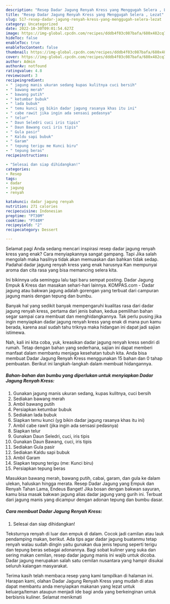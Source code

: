```yaml
---
description: "Resep Dadar Jagung Renyah Kress yang Menggugah Selera , Lezat"
title: "Resep Dadar Jagung Renyah Kress yang Menggugah Selera , Lezat"
slug: 517-resep-dadar-jagung-renyah-kress-yang-menggugah-selera-lezat
category: Uncategorized
date: 2022-10-30T09:01:54.627Z
image: https://img-global.cpcdn.com/recipes/dddb4f03c087bafa/680x482cq70/dadar-jagung-renyah-kress-foto-resep-utama.jpg
hideToc: false
enableToc: true
enableTocContent: false
thumbnail: https://img-global.cpcdn.com/recipes/dddb4f03c087bafa/680x482cq70/dadar-jagung-renyah-kress-foto-resep-utama.jpg
cover: https://img-global.cpcdn.com/recipes/dddb4f03c087bafa/680x482cq70/dadar-jagung-renyah-kress-foto-resep-utama.jpg
author: Admin
authorAv: notfound
ratingvalue: 4.8
reviewcount: 3
recipeingredient:
- " jagung manis ukuran sedang kupas kulitnya cuci bersih"
- " bawang merah"
- " bawang putih"
- " ketumbar bubuk"
- " lada bubuk"
- " temu kunci yg bikin dadar jagung rasanya khas itu ini"
- " cabe rawit jika ingin ada sensasi pedasnya"
- " telur"
- " Daun Seledri cuci iris tipis"
- " Daun Bawang cuci iris tipis"
- " Gula pasir"
- " Kaldu sapi bubuk"
- " Garam"
- " tepung terigu me Kunci biru"
- " tepung beras"
recipeinstructions:

- "Selesai dan siap dihidangkan!"
categories:
- Resep
tags:
- dadar
- jagung
- renyah

katakunci: dadar jagung renyah 
nutrition: 271 calories
recipecuisine: Indonesian
preptime: "PT30M"
cooktime: "PT48M"
recipeyield: "2"
recipecategory: Dessert

---
```



Selamat pagi Anda sedang mencari inspirasi resep dadar jagung renyah kress yang enak? Cara menyiapkannya sangat gampang. Tapi Jika salah mengolah maka hasilnya tidak akan memuaskan dan bahkan tidak sedap. Padahal dadar jagung renyah kress yang enak harusnya Kan mempunyai aroma dan cita rasa yang bisa memancing selera kita.


Ini bikinnya uda seminggu lalu tapi baru sempat posting. Dadar Jagung Empuk &amp; Kress dan masakan sehari-hari lainnya. KOMPAS.com - Dadar jagung atau bakwan jagung adalah gorengan yang terbuat dari campuran jagung manis dengan tepung dan bumbu.

Banyak hal yang sedikit banyak mempengaruhi kualitas rasa dari dadar jagung renyah kress, pertama dari jenis bahan, kedua pemilihan bahan segar sampai cara membuat dan menghidangkannya. Tak perlu pusing jika ingin menyiapkan dadar jagung renyah kress yang enak di mana pun kamu berada, karena asal sudah tahu triknya maka hidangan ini dapat jadi sajian istimewa.


Nah, kali ini kita coba, yuk, kreasikan dadar jagung renyah kress sendiri di rumah. Tetap dengan bahan yang sederhana, sajian ini dapat memberi manfaat dalam membantu menjaga kesehatan tubuh kita. Anda bisa membuat Dadar Jagung Renyah Kress menggunakan 15 bahan dan 0 tahap pembuatan. Berikut ini langkah-langkah dalam membuat hidangannya.

<!--inarticleads1-->

##### Bahan-bahan dan bumbu yang diperlukan untuk menyiapkan Dadar Jagung Renyah Kress:

1. Gunakan  jagung manis ukuran sedang, kupas kulitnya, cuci bersih
1. Sediakan  bawang merah
1. Ambil  bawang putih
1. Persiapkan  ketumbar bubuk
1. Sediakan  lada bubuk
1. Siapkan  temu kunci (yg bikin dadar jagung rasanya khas itu ini)
1. Ambil  cabe rawit (jika ingin ada sensasi pedasnya)
1. Siapkan  telur
1. Gunakan  Daun Seledri, cuci, iris tipis
1. Gunakan  Daun Bawang, cuci, iris tipis
1. Sediakan  Gula pasir
1. Sediakan  Kaldu sapi bubuk
1. Ambil  Garam
1. Siapkan  tepung terigu (me: Kunci biru)
1. Persiapkan  tepung beras


Masukkan bawang merah, bawang putih, cabai, garam, dan gula ke dalam ulekan, haluskan hingga merata. Resep Dadar Jagung yang Empuk dan Renyah Tahan Lama, Endeus Banget! Jika bosan dengan bakwan sayuran, kamu bisa masak bakwan jagung alias dadar jagung yang gurih ini. Terbuat dari jagung manis yang dicampur dengan adonan tepung dan bumbu dasar. 

<!--inarticleads2-->

##### Cara membuat Dadar Jagung Renyah Kress:


1. Selesai dan siap dihidangkan!

Teksturnya renyah di luar dan empuk di dalam. Cocok jadi camilan atau lauk pendamping makan, berikut. Ada tips agar dadar jagung buatanmu tetap renyah walau sudah dingin yaitu gunakan dua jenis tepung seperti terigu dan tepung beras sebagai adonannya. Bagi sobat kuliner yang suka dan sering makan cemilan, resep dadar jagung manis ini wajib untuk dicoba. Dadar jagung merupakan salah satu cemilan nusantara yang hampir disukai seluruh kalangan masyarakat. 

Terima kasih telah membaca resep yang kami tampilkan di halaman ini. Harapan kami, olahan Dadar Jagung Renyah Kress yang mudah di atas dapat membantu anda menyiapkan makanan yang lezat untuk keluarga/teman ataupun menjadi ide bagi anda yang berkeinginan untuk berbisnis kuliner. Selamat menikmati

